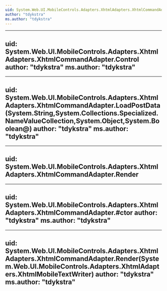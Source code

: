 ```yaml
---
uid: System.Web.UI.MobileControls.Adapters.XhtmlAdapters.XhtmlCommandAdapter
author: "tdykstra"
ms.author: "tdykstra"
---
```


---
uid: System.Web.UI.MobileControls.Adapters.XhtmlAdapters.XhtmlCommandAdapter.Control
author: "tdykstra"
ms.author: "tdykstra"
---

---
uid: System.Web.UI.MobileControls.Adapters.XhtmlAdapters.XhtmlCommandAdapter.LoadPostData(System.String,System.Collections.Specialized.NameValueCollection,System.Object,System.Boolean@)
author: "tdykstra"
ms.author: "tdykstra"
---

---
uid: System.Web.UI.MobileControls.Adapters.XhtmlAdapters.XhtmlCommandAdapter.Render
---

---
uid: System.Web.UI.MobileControls.Adapters.XhtmlAdapters.XhtmlCommandAdapter.#ctor
author: "tdykstra"
ms.author: "tdykstra"
---

---
uid: System.Web.UI.MobileControls.Adapters.XhtmlAdapters.XhtmlCommandAdapter.Render(System.Web.UI.MobileControls.Adapters.XhtmlAdapters.XhtmlMobileTextWriter)
author: "tdykstra"
ms.author: "tdykstra"
---
